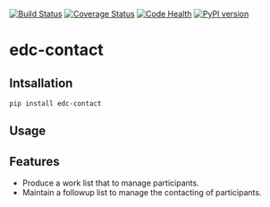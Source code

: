 [![Build Status](https://travis-ci.org/botswana-harvard/edc-contact.svg?branch=develop)](https://travis-ci.org/botswana-harvard/edc-contact)
[![Coverage Status](https://coveralls.io/repos/botswana-harvard/edc-contact/badge.svg?branch=develop)](https://coveralls.io/r/botswana-harvard/edc-contact?branch=develop)
[![Code Health](https://landscape.io/github/botswana-harvard/edc-contact/develop/landscape.svg?style=flat)](https://landscape.io/github/botswana-harvard/edc-contact/develop)
[![PyPI version](https://badge.fury.io/py/edc-contact.svg)](http://badge.fury.io/py/edc-contact)

# edc-contact

Intsallation
------------

    pip install edc-contact

Usage
-----


Features
--------
- Produce a work list that to manage participants.
- Maintain a followup list to manage the contacting of participants.
